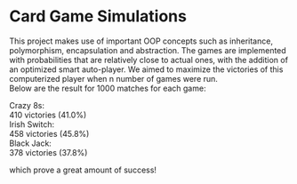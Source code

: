 # Card Game Simulations


This project makes use of important OOP concepts such as inheritance, polymorphism, encapsulation and abstraction. 
The games are implemented with probabilities that are relatively close to actual ones, with the addition of an optimized
smart auto-player. We aimed to maximize the victories of this computerized player when n number of games were run.  
Below are the result for 1000 matches for each game:

Crazy 8s:  
410 victories (41.0%)  
Irish Switch:  
458 victories (45.8%)  
Black Jack:  
378 victories (37.8%)  

which prove a great amount of success!
